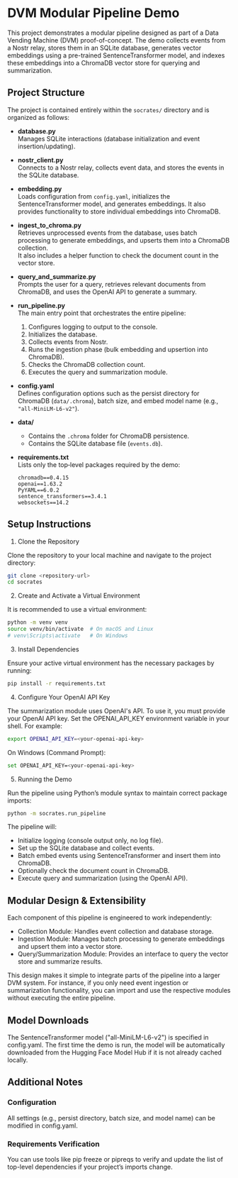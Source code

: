 # DVM Modular Pipeline Demo

This project demonstrates a modular pipeline designed as part of a Data Vending Machine (DVM) proof-of-concept. The demo collects events from a Nostr relay, stores them in an SQLite database, generates vector embeddings using a pre-trained SentenceTransformer model, and indexes these embeddings into a ChromaDB vector store for querying and summarization.

## Project Structure

The project is contained entirely within the `socrates/` directory and is organized as follows:

- **database.py**  
  Manages SQLite interactions (database initialization and event insertion/updating).

- **nostr_client.py**  
  Connects to a Nostr relay, collects event data, and stores the events in the SQLite database.

- **embedding.py**  
  Loads configuration from `config.yaml`, initializes the SentenceTransformer model, and generates embeddings. It also provides functionality to store individual embeddings into ChromaDB.

- **ingest_to_chroma.py**  
  Retrieves unprocessed events from the database, uses batch processing to generate embeddings, and upserts them into a ChromaDB collection.  
  It also includes a helper function to check the document count in the vector store.

- **query_and_summarize.py**  
  Prompts the user for a query, retrieves relevant documents from ChromaDB, and uses the OpenAI API to generate a summary.

- **run_pipeline.py**  
  The main entry point that orchestrates the entire pipeline:
  1. Configures logging to output to the console.
  2. Initializes the database.
  3. Collects events from Nostr.
  4. Runs the ingestion phase (bulk embedding and upsertion into ChromaDB).
  5. Checks the ChromaDB collection count.
  6. Executes the query and summarization module.

- **config.yaml**  
  Defines configuration options such as the persist directory for ChromaDB (`data/.chroma`), batch size, and embed model name (e.g., `"all-MiniLM-L6-v2"`).

- **data/**  
  - Contains the `.chroma` folder for ChromaDB persistence.
  - Contains the SQLite database file (`events.db`).

- **requirements.txt**  
  Lists only the top‑level packages required by the demo:
  
  ```plaintext
  chromadb==0.4.15
  openai==1.63.2
  PyYAML==6.0.2
  sentence_transformers==3.4.1
  websockets==14.2
  ```

## Setup Instructions

1. Clone the Repository

Clone the repository to your local machine and navigate to the project directory:

```sh
git clone <repository-url>
cd socrates
```

2. Create and Activate a Virtual Environment

It is recommended to use a virtual environment:

```sh
python -m venv venv
source venv/bin/activate  # On macOS and Linux
# venv\Scripts\activate   # On Windows
```

3. Install Dependencies

Ensure your active virtual environment has the necessary packages by running:

```sh
pip install -r requirements.txt
```

4. Configure Your OpenAI API Key

The summarization module uses OpenAI's API. To use it, you must provide your OpenAI API key. Set the OPENAI_API_KEY environment variable in your shell. For example:

```sh
export OPENAI_API_KEY=<your-openai-api-key>
```

On Windows (Command Prompt):

```sh
set OPENAI_API_KEY=<your-openai-api-key>
```

5. Running the Demo

Run the pipeline using Python’s module syntax to maintain correct package imports:

```sh
python -m socrates.run_pipeline
```

The pipeline will:
- Initialize logging (console output only, no log file).
- Set up the SQLite database and collect events.
- Batch embed events using SentenceTransformer and insert them into ChromaDB.
- Optionally check the document count in ChromaDB.
- Execute query and summarization (using the OpenAI API).

## Modular Design & Extensibility

Each component of this pipeline is engineered to work independently:
- Collection Module: Handles event collection and database storage.
- Ingestion Module: Manages batch processing to generate embeddings and upsert them into a vector store.
- Query/Summarization Module: Provides an interface to query the vector store and summarize results.

This design makes it simple to integrate parts of the pipeline into a larger DVM system. For instance, if you only need event ingestion or summarization functionality, you can import and use the respective modules without executing the entire pipeline.

## Model Downloads

The SentenceTransformer model ("all-MiniLM-L6-v2") is specified in config.yaml. The first time the demo is run, the model will be automatically downloaded from the Hugging Face Model Hub if it is not already cached locally.

## Additional Notes

### Configuration
All settings (e.g., persist directory, batch size, and model name) can be modified in config.yaml.

### Requirements Verification
You can use tools like pip freeze or pipreqs to verify and update the list of top-level dependencies if your project’s imports change.